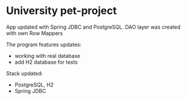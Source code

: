 # University pet-project

App updated with Spring JDBC and PostgreSQL. 
DAO layer was created with own Row Mappers

The program features updates:
- working with real database
- add H2 database for tests

Stack updated:
- PostgreSQL, H2
- Spring JDBC
